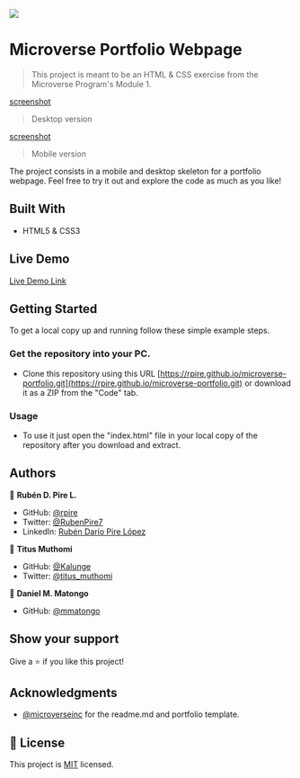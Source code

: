 ![](https://img.shields.io/badge/Microverse-blueviolet)

# Microverse Portfolio Webpage

> This project is meant to be an HTML & CSS exercise from the Microverse Program's Module 1.

[screenshot](./Media/portfolio-screenshot.png)
> Desktop version

[screenshot](./Media/portfolio-screenshot.png)
> Mobile version

The project consists in a mobile and desktop skeleton for a portfolio webpage. Feel free to try it out and explore the code as much as you like!

## Built With

- HTML5 & CSS3

## Live Demo

[Live Demo Link](https://livedemo.com)


## Getting Started

To get a local copy up and running follow these simple example steps.


### Get the repository into your PC.
- Clone this repository using this URL [https://rpire.github.io/microverse-portfolio.git](https://rpire.github.io/microverse-portfolio.git) or download it as a ZIP from the "Code" tab.

### Usage
- To use it just open the "index.html" file in your local copy of the repository after you download and extract.


## Authors

👤 **Rubén D. Pire L.**

- GitHub: [@rpire](https://github.com/rpire)
- Twitter: [@RubenPire7](https://twitter.com/RubenPire7)
- LinkedIn: [Rubén Darío Pire López](https://www.linkedin.com/in/rub%C3%A9n-dar%C3%ADo-pire-l%C3%B3pez-507111189/)


👤 **Titus Muthomi**

- GitHub: [@Kalunge](https://github.com/Kalunge)
- Twitter: [@titus_muthomi](https://twitter.com/titus_muthomi)


👤 **Daniel M. Matongo**

- GitHub: [@mmatongo](https://github.com/mmatongo)


## Show your support

Give a ⭐️ if you like this project!

## Acknowledgments

- [@microverseinc](https://github.com/microverseinc) for the readme.md and portfolio template.

## 📝 License

This project is [MIT](./MIT.md) licensed.
